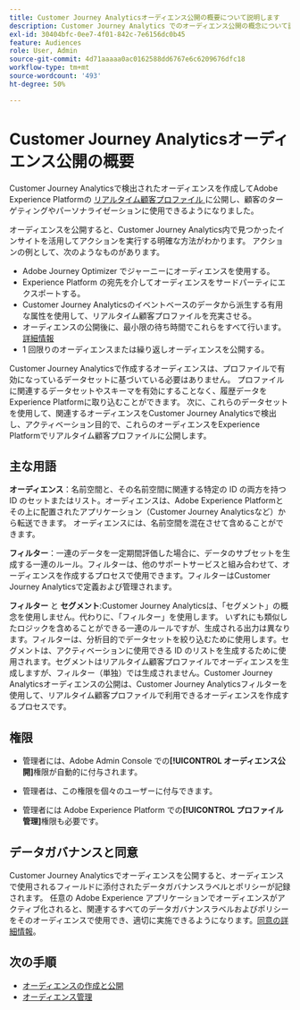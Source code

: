 ```yaml
---
title: Customer Journey Analyticsオーディエンス公開の概要について説明します
description: Customer Journey Analytics でのオーディエンス公開の概念について説明します
exl-id: 30404bfc-0ee7-4f01-842c-7e6156dc0b45
feature: Audiences
role: User, Admin
source-git-commit: 4d71aaaaa0ac0162588dd6767e6c6209676dfc18
workflow-type: tm+mt
source-wordcount: '493'
ht-degree: 50%

---
```


# Customer Journey Analyticsオーディエンス公開の概要

Customer Journey Analyticsで検出されたオーディエンスを作成してAdobe Experience Platformの [ リアルタイム顧客プロファイル ](https://experienceleague.adobe.com/docs/experience-platform/profile/home.html?lang=ja) に公開し、顧客のターゲティングやパーソナライゼーションに使用できるようになりました。

オーディエンスを公開すると、Customer Journey Analytics内で見つかったインサイトを活用してアクションを実行する明確な方法がわかります。 アクションの例として、次のようなものがあります。

* Adobe Journey Optimizer でジャーニーにオーディエンスを使用する。
* Experience Platform の宛先を介してオーディエンスをサードパーティにエクスポートする。
* Customer Journey Analyticsのイベントベースのデータから派生する有用な属性を使用して、リアルタイム顧客プロファイルを充実させる。
* オーディエンスの公開後に、最小限の待ち時間でこれらをすべて行います。[詳細情報](https://experienceleague.adobe.com/docs/analytics-platform/using/cja-components/audiences/publish.html#latency)
* 1 回限りのオーディエンスまたは繰り返しオーディエンスを公開する。

Customer Journey Analyticsで作成するオーディエンスは、プロファイルで有効になっているデータセットに基づいている必要はありません。 プロファイルに関連するデータセットやスキーマを有効にすることなく、履歴データをExperience Platformに取り込むことができます。 次に、これらのデータセットを使用して、関連するオーディエンスをCustomer Journey Analyticsで検出し、アクティベーション目的で、これらのオーディエンスをExperience Platformでリアルタイム顧客プロファイルに公開します。

## 主な用語

**オーディエンス**：名前空間と、その名前空間に関連する特定の ID の両方を持つ ID のセットまたはリスト。オーディエンスは、Adobe Experience Platformとその上に配置されたアプリケーション（Customer Journey Analyticsなど）から転送できます。 オーディエンスには、名前空間を混在させて含めることができます。

**フィルター**：一連のデータを一定期間評価した場合に、データのサブセットを生成する一連のルール。フィルターは、他のサポートサービスと組み合わせて、オーディエンスを作成するプロセスで使用できます。フィルターはCustomer Journey Analyticsで定義および管理されます。

**フィルター** と **セグメント**:Customer Journey Analyticsは、「セグメント」の概念を使用しません。代わりに、「フィルター」を使用します。 いずれにも類似したロジックを含めることができる一連のルールですが、生成される出力は異なります。フィルターは、分析目的でデータセットを絞り込むために使用します。セグメントは、アクティベーションに使用できる ID のリストを生成するために使用されます。セグメントはリアルタイム顧客プロファイルでオーディエンスを生成しますが、フィルター（単独）では生成されません。Customer Journey Analyticsオーディエンスの公開は、Customer Journey Analyticsフィルターを使用して、リアルタイム顧客プロファイルで利用できるオーディエンスを作成するプロセスです。

## 権限

* 管理者には、Adobe Admin Console での&#x200B;**[!UICONTROL オーディエンス公開]**&#x200B;権限が自動的に付与されます。

* 管理者は、この権限を個々のユーザーに付与できます。

* 管理者には Adobe Experience Platform での&#x200B;**[!UICONTROL プロファイル管理]**&#x200B;権限も必要です。

## データガバナンスと同意

Customer Journey Analyticsでオーディエンスを公開すると、オーディエンスで使用されるフィールドに添付されたデータガバナンスラベルとポリシーが記録されます。  任意の Adobe Experience アプリケーションでオーディエンスがアクティブ化されると、関連するすべてのデータガバナンスラベルおよびポリシーをそのオーディエンスで使用でき、適切に実施できるようになります。[同意の詳細情報](https://experienceleague.adobe.com/docs/experience-platform/data-governance/policies/user-guide.html?lang=ja#consent-policy)。

## 次の手順

* [オーディエンスの作成と公開](/help/components/audiences/publish.md)
* [オーディエンス管理](/help/components/audiences/manage.md)
